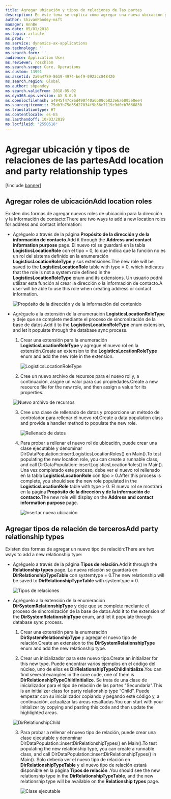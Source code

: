 ```yaml
---
title: Agregar ubicación y tipos de relaciones de las partes
description: En este tema se explica cómo agregar una nueva ubicación y un tipo de relación de las partes.
author: ShivamPandey-msft
manager: AnnBe
ms.date: 05/01/2018
ms.topic: article
ms.prod: ''
ms.service: dynamics-ax-applications
ms.technology: ''
ms.search.form: ''
audience: Application User
ms.reviewer: roschlom
ms.search.scope: Core, Operations
ms.custom: 13991
ms.assetid: 2a0a4789-8619-4974-bef9-0923cc848420
ms.search.region: Global
ms.author: shpandey
ms.search.validFrom: 2018-05-02
ms.dyn365.ops.version: AX 8.0.0
ms.openlocfilehash: a4945f47c86d490f40a6b00cb823e6a6005e0ee4
ms.sourcegitcommit: 75db3b75d35d27034f9b56e7119c9d0cb7666830
ms.translationtype: HT
ms.contentlocale: es-ES
ms.lasthandoff: 10/03/2019
ms.locfileid: "2550518"
---
```

# <a name="add-location-and-party-relationship-types"></a><span data-ttu-id="c38ea-103">Agregar ubicación y tipos de relaciones de las partes</span><span class="sxs-lookup"><span data-stu-id="c38ea-103">Add location and party relationship types</span></span> 

[!include [banner](../includes/banner.md)]

## <a name="add-location-roles"></a><span data-ttu-id="c38ea-104">Agregar roles de ubicación</span><span class="sxs-lookup"><span data-stu-id="c38ea-104">Add location roles</span></span>

<span data-ttu-id="c38ea-105">Existen dos formas de agregar nuevos roles de ubicación para la dirección y la información de contacto:</span><span class="sxs-lookup"><span data-stu-id="c38ea-105">There are two ways to add a new location roles for address and contact information:</span></span>

-  <span data-ttu-id="c38ea-106">Agréguelo a través de la página **Propósito de la dirección y de la información de contacto**.</span><span class="sxs-lookup"><span data-stu-id="c38ea-106">Add it through the **Address and contact information purpose** page.</span></span> <span data-ttu-id="c38ea-107">El nuevo rol se guardará en la tabla **LogisticsLocationRole** con el tipo = 0, lo que indica que la función no es un rol del sistema definido en la enumeración **LogisticsLocationRoleType** y sus extensiones.</span><span class="sxs-lookup"><span data-stu-id="c38ea-107">The new role will be saved to the **LogisticsLocationRole** table with type = 0, which indicates that the role is not a system role defined in the **LogisticsLocationRoleType** enum and its extensions.</span></span> <span data-ttu-id="c38ea-108">Un usuario podrá utilizar esta función al crear la dirección o la información de contacto.</span><span class="sxs-lookup"><span data-stu-id="c38ea-108">A user will be able to use this role when creating address or contact information.</span></span>

    ![Propósito de la dirección y de la información del contenido](media/Address-Contact.PNG)

-  <span data-ttu-id="c38ea-110">Agréguelo a la extensión de la enumeración **LogisticsLocationRoleType** y deje que se complete mediante el proceso de sincronización de la base de datos.</span><span class="sxs-lookup"><span data-stu-id="c38ea-110">Add it to the **LogisticsLocationRoleType** enum extension, and let it populate through the database sync process.</span></span>

    1.  <span data-ttu-id="c38ea-111">Crear una extensión para la enumeración **LogisticsLocationRoleType** y agregue el nuevo rol en la extensión.</span><span class="sxs-lookup"><span data-stu-id="c38ea-111">Create an extension to the **LogisticsLocationRoleType** enum and add the new role in the extension.</span></span> 
  
        ![LogisticsLocationRoleType](media/Logistics.PNG)

    2. <span data-ttu-id="c38ea-113">Cree un nuevo archivo de recursos para el nuevo rol y, a continuación, asigne un valor para sus propiedades.</span><span class="sxs-lookup"><span data-stu-id="c38ea-113">Create a new resource file for the new role, and then assign a value for its properties.</span></span>
     
     ![Nuevo archivo de recursos](media/Resource.PNG)
        
    3.  <span data-ttu-id="c38ea-115">Cree una clase de rellenado de datos y proporcione un método de controlador para rellenar el nuevo rol.</span><span class="sxs-lookup"><span data-stu-id="c38ea-115">Create a data population class and provide a handler method to populate the new role.</span></span> 

        ![Rellenado de datos](media/Dirdata.PNG)

    4.  <span data-ttu-id="c38ea-117">Para probar a rellenar el nuevo rol de ubicación, puede crear una clase ejecutable y denominar DirDataPopulation::insertLogisticsLocationRoles() en Main().</span><span class="sxs-lookup"><span data-stu-id="c38ea-117">To test populating the new location role, you can create a runnable class, and call DirDataPopulation::insertLogisticsLocationRoles() in Main().</span></span> <span data-ttu-id="c38ea-118">Una vez completado este proceso, debe ver el nuevo rol rellenado en la tabla **LogisticsLocationRole** con tipo \> 0.</span><span class="sxs-lookup"><span data-stu-id="c38ea-118">After this process is complete, you should see the new role populated in the **LogisticsLocationRole** table with type \> 0.</span></span> <span data-ttu-id="c38ea-119">El nuevo rol se mostrará en la página **Propósito de la dirección y de la información de contacto**.</span><span class="sxs-lookup"><span data-stu-id="c38ea-119">The new role will display on the **Address and contact information purpose** page.</span></span>

        ![Insertar nueva ubicación](media/InsertNewLocation.PNG)

## <a name="add-party-relationship-types"></a><span data-ttu-id="c38ea-121">Agregar tipos de relación de terceros</span><span class="sxs-lookup"><span data-stu-id="c38ea-121">Add party relationship types</span></span> 

<span data-ttu-id="c38ea-122">Existen dos formas de agregar un nuevo tipo de relación:</span><span class="sxs-lookup"><span data-stu-id="c38ea-122">There are two ways to add a new relationship type:</span></span>

-   <span data-ttu-id="c38ea-123">Agréguelo a través de la página **Tipos de relación**.</span><span class="sxs-lookup"><span data-stu-id="c38ea-123">Add it through the **Relationship types** page.</span></span> <span data-ttu-id="c38ea-124">La nueva relación se guardará en **DirRelationshipTypeTable** con systemtype = 0.</span><span class="sxs-lookup"><span data-stu-id="c38ea-124">The new relationship will be saved to **DirRelationshipTypeTable** with systemtype = 0.</span></span>

    ![Tipos de relaciones](media/Relationship.PNG)

-  <span data-ttu-id="c38ea-126">Agréguelo a la extensión de la enumeración **DirSystemRelationshipType** y deje que se complete mediante el proceso de sincronización de la base de datos.</span><span class="sxs-lookup"><span data-stu-id="c38ea-126">Add it to the extension of the **DirSystemRelationshipType** enum, and let it populate through database sync process.</span></span>

    1.  <span data-ttu-id="c38ea-127">Crear una extensión para la enumeración **DirSystemRelationshipType** y agregar el nuevo tipo de relación.</span><span class="sxs-lookup"><span data-stu-id="c38ea-127">Create an extension to the **DirSystemRelationshipType** enum and add the new relationship type.</span></span>

    2. <span data-ttu-id="c38ea-128">Crear un inicializador para este nuevo tipo.</span><span class="sxs-lookup"><span data-stu-id="c38ea-128">Create an initializer for this new type.</span></span> <span data-ttu-id="c38ea-129">Puede encontrar varios ejemplos en el código del núcleo, uno de ellos es **DirRelationshipTypeChildInitialize**.</span><span class="sxs-lookup"><span data-stu-id="c38ea-129">You can find several examples in the core code, one of them is  **DirRelationshipTypeChildInitialize**.</span></span> <span data-ttu-id="c38ea-130">Se trata de una clase de inicializador para el tipo de relación de las partes "Secundaria".</span><span class="sxs-lookup"><span data-stu-id="c38ea-130">This is an initializer class for party relationship type “Child”.</span></span> <span data-ttu-id="c38ea-131">Puede empezar con su inicializador copiando y pegando este código y, a continuación, actualizar las áreas resaltadas.</span><span class="sxs-lookup"><span data-stu-id="c38ea-131">You can start with your initializer by copying and pasting this code and then update the highlighted areas.</span></span>
    
    ![DirRelationshipChild](media/DirRelationship.PNG)

    3.  <span data-ttu-id="c38ea-133">Para probar a rellenar el nuevo tipo de relación, puede crear una clase ejecutable y denominar DirDataPopulation::insertDirRelationshipTypes() en Main().</span><span class="sxs-lookup"><span data-stu-id="c38ea-133">To test populating the new relationship type, you can create a runnable class, and call DirDataPopulation::insertDirRelationshipTypes() in Main().</span></span> <span data-ttu-id="c38ea-134">Solo debería ver el nuevo tipo de relación en **DirRelationshipTypeTable** y el nuevo tipo de relación estará disponible en la página **Tipos de relación** .</span><span class="sxs-lookup"><span data-stu-id="c38ea-134">You should see the new relationship type in the **DirRelationshipTypeTable**, and the new relationship type will be available on the **Relationship types** page.</span></span>

        ![Clase ejecutable](media/Runnable.PNG)
